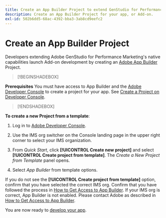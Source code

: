 ```yaml
---
title: Create an App Builder Project to extend GenStudio for Performance Marketing
description: Create an App Builder Project for your app, or Add-on.
exl-id: 502b6dd5-68ac-4392-bba3-3ab8cd9eefc2
---
```

# Create an App Builder Project

Developers extending Adobe GenStudio for Performance Marketing's native capabilities launch Add-on development by creating an [Adobe App Builder](https://developer.adobe.com/app-builder/) Project.

>[!BEGINSHADEBOX]

**Prerequisites**
You must have access to App Builder and the [Adobe Developer Console](https://developer.adobe.com/developer-console/) to create a project for your app. See [Create a  Project on Developer Console](https://developer.adobe.com/app-builder/docs/getting_started/first_app#2-create-a-new-project-on-developer-console).

>[!ENDSHADEBOX] 

**To create a new Project from a template**:

1. Log in to [Adobe Developer Console](https://developer.adobe.com/developer-console/).

1. Use the IMS org switcher on the Console landing page in the upper right corner to select your IMS organization.

1. From _Quick Start_, click **[!UICONTROL Create new project]** and select **[!UICONTROL Create project from template]**. The _Create a New Project from Template_ panel opens.

1. Select _App Builder_ from template options.

If you do not see the **[!UICONTROL Create project from template]** option, confirm that you have selected the correct IMS org. Confirm that you have followed the process in [How to Get Access to App Builder](https://developer.adobe.com/app-builder/docs/overview/getting_access/). If your IMS org is correct, App Builder is not enabled. Please contact Adobe as described in [How to Get Access to App Builder](https://developer.adobe.com/app-builder/docs/overview/getting_access/).

You are now ready to [develop your app](create-app.md).
